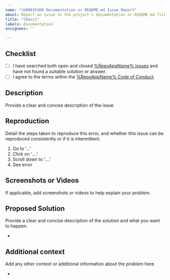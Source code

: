 ```yaml
---
name: "\U0001F4DA Documentation or README.md Issue Report"
about: Report an issue in the project's documentation or README.md file.
title: "[Docs]"
labels: documentation
assignees: ''

---
```


## **Checklist**

- [ ] I have searched both open and closed [%RepoAppName% Issues](https://github.com/towaquimbayo/%RepoAppName%/issues) and have not found a suitable solution or answer.
- [ ] I agree to the terms within the [%RepoAppName% Code of Conduct](https://github.com/towaquimbayo/%RepoAppName%/blob/main/CODE_OF_CONDUCT.md).

## **Description**

Provide a clear and concise description of the issue.

## **Reproduction**

Detail the steps taken to reproduce this error, and whether this issue can be reproduced consistently or if it is intermittent.

1. Go to '...'
2. Click on '....'
3. Scroll down to '....'
4. See error

## **Screenshots or Videos**

If applicable, add screenshots or videos to help explain your problem.

## **Proposed Solution**

Provide a clear and concise description of the solution and what you want to happen.

*

## **Additional context**

Add any other context or additional information about the problem here.

*

